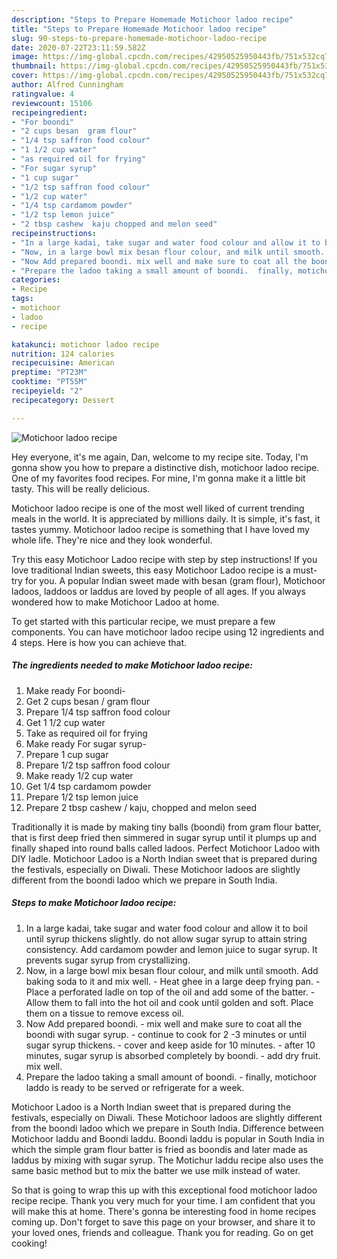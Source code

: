 ```yaml
---
description: "Steps to Prepare Homemade Motichoor ladoo recipe"
title: "Steps to Prepare Homemade Motichoor ladoo recipe"
slug: 90-steps-to-prepare-homemade-motichoor-ladoo-recipe
date: 2020-07-22T23:11:59.582Z
image: https://img-global.cpcdn.com/recipes/42950525950443fb/751x532cq70/motichoor-ladoo-recipe-recipe-main-photo.jpg
thumbnail: https://img-global.cpcdn.com/recipes/42950525950443fb/751x532cq70/motichoor-ladoo-recipe-recipe-main-photo.jpg
cover: https://img-global.cpcdn.com/recipes/42950525950443fb/751x532cq70/motichoor-ladoo-recipe-recipe-main-photo.jpg
author: Alfred Cunningham
ratingvalue: 4
reviewcount: 15106
recipeingredient:
- "For boondi"
- "2 cups besan  gram flour"
- "1/4 tsp saffron food colour"
- "1 1/2 cup water"
- "as required oil for frying"
- "For sugar syrup"
- "1 cup sugar"
- "1/2 tsp saffron food colour"
- "1/2 cup water"
- "1/4 tsp cardamom powder"
- "1/2 tsp lemon juice"
- "2 tbsp cashew  kaju chopped and melon seed"
recipeinstructions:
- "In a large kadai, take sugar and water food colour and allow it to boil until syrup thickens slightly. do not allow sugar syrup to attain string consistency. Add cardamom powder and lemon juice to sugar syrup. It prevents sugar syrup from crystallizing."
- "Now, in a large bowl mix besan flour colour, and milk until smooth. Add baking soda to it and mix well. Heat ghee in a large deep frying pan. Place a perforated ladle on top of the oil and add some of the batter.  Allow them to fall into the hot oil and cook until golden and soft. Place them on a tissue to remove excess oil."
- "Now Add prepared boondi. mix well and make sure to coat all the boondi with sugar syrup. continue to cook for 2 -3 minutes or until sugar syrup thickens. cover and keep aside for 10 minutes. after 10 minutes, sugar syrup is absorbed completely by boondi. add dry fruit. mix well."
- "Prepare the ladoo taking a small amount of boondi.  finally, motichoor laddo is ready to be served or refrigerate for a week."
categories:
- Recipe
tags:
- motichoor
- ladoo
- recipe

katakunci: motichoor ladoo recipe 
nutrition: 124 calories
recipecuisine: American
preptime: "PT23M"
cooktime: "PT55M"
recipeyield: "2"
recipecategory: Dessert

---
```



![Motichoor ladoo recipe](https://img-global.cpcdn.com/recipes/42950525950443fb/751x532cq70/motichoor-ladoo-recipe-recipe-main-photo.jpg)

Hey everyone, it's me again, Dan, welcome to my recipe site. Today, I'm gonna show you how to prepare a distinctive dish, motichoor ladoo recipe. One of my favorites food recipes. For mine, I'm gonna make it a little bit tasty. This will be really delicious.

Motichoor ladoo recipe is one of the most well liked of current trending meals in the world. It is appreciated by millions daily. It is simple, it's fast, it tastes yummy. Motichoor ladoo recipe is something that I have loved my whole life. They're nice and they look wonderful.

Try this easy Motichoor Ladoo recipe with step by step instructions! If you love traditional Indian sweets, this easy Motichoor Ladoo recipe is a must-try for you. A popular Indian sweet made with besan (gram flour), Motichoor ladoos, laddoos or laddus are loved by people of all ages. If you always wondered how to make Motichoor Ladoo at home.


To get started with this particular recipe, we must prepare a few components. You can have motichoor ladoo recipe using 12 ingredients and 4 steps. Here is how you can achieve that.

<!--inarticleads1-->

##### The ingredients needed to make Motichoor ladoo recipe:

1. Make ready For boondi-
1. Get 2 cups besan / gram flour
1. Prepare 1/4 tsp saffron food colour
1. Get 1 1/2 cup water
1. Take as required oil for frying
1. Make ready For sugar syrup-
1. Prepare 1 cup sugar
1. Prepare 1/2 tsp saffron food colour
1. Make ready 1/2 cup water
1. Get 1/4 tsp cardamom powder
1. Prepare 1/2 tsp lemon juice
1. Prepare 2 tbsp cashew / kaju, chopped and melon seed


Traditionally it is made by making tiny balls (boondi) from gram flour batter, that is first deep fried then simmered in sugar syrup until it plumps up and finally shaped into round balls called ladoos. Perfect Motichoor Ladoo with DIY ladle. Motichoor Ladoo is a North Indian sweet that is prepared during the festivals, especially on Diwali. These Motichoor ladoos are slightly different from the boondi ladoo which we prepare in South India. 

<!--inarticleads2-->

##### Steps to make Motichoor ladoo recipe:

1. In a large kadai, take sugar and water food colour and allow it to boil until syrup thickens slightly. do not allow sugar syrup to attain string consistency. Add cardamom powder and lemon juice to sugar syrup. It prevents sugar syrup from crystallizing.
1. Now, in a large bowl mix besan flour colour, and milk until smooth. Add baking soda to it and mix well. - Heat ghee in a large deep frying pan. - Place a perforated ladle on top of the oil and add some of the batter.  - Allow them to fall into the hot oil and cook until golden and soft. Place them on a tissue to remove excess oil.
1. Now Add prepared boondi. - mix well and make sure to coat all the boondi with sugar syrup. - continue to cook for 2 -3 minutes or until sugar syrup thickens. - cover and keep aside for 10 minutes. - after 10 minutes, sugar syrup is absorbed completely by boondi. - add dry fruit. mix well.
1. Prepare the ladoo taking a small amount of boondi.  - finally, motichoor laddo is ready to be served or refrigerate for a week.


Motichoor Ladoo is a North Indian sweet that is prepared during the festivals, especially on Diwali. These Motichoor ladoos are slightly different from the boondi ladoo which we prepare in South India. Difference between Motichoor laddu and Boondi laddu. Boondi laddu is popular in South India in which the simple gram flour batter is fried as boondis and later made as laddus by mixing with sugar syrup. The Motichur laddu recipe also uses the same basic method but to mix the batter we use milk instead of water. 

So that is going to wrap this up with this exceptional food motichoor ladoo recipe recipe. Thank you very much for your time. I am confident that you will make this at home. There's gonna be interesting food in home recipes coming up. Don't forget to save this page on your browser, and share it to your loved ones, friends and colleague. Thank you for reading. Go on get cooking!
